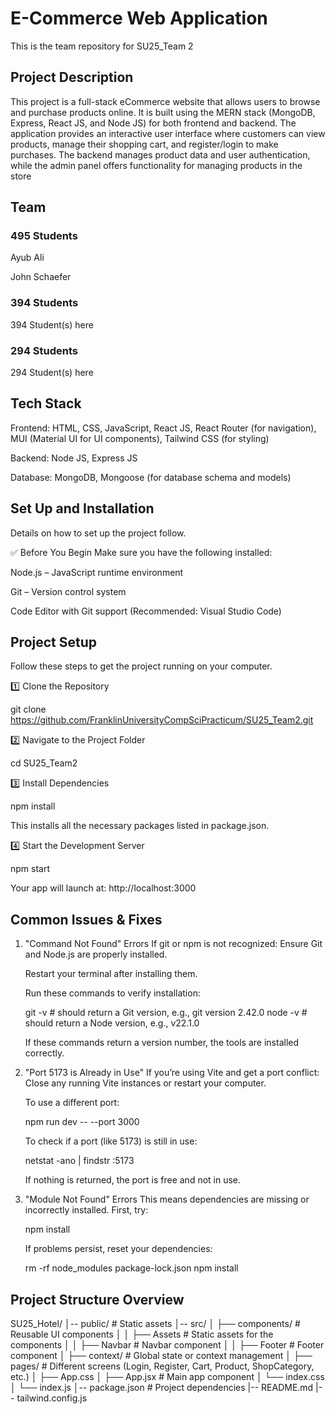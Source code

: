# E-Commerce Web Application

This is the team repository for SU25_Team 2

## Project Description

This project is a full-stack eCommerce website that allows users to browse and purchase products online. It is built using the MERN stack (MongoDB, Express, React JS, and Node JS) for both frontend and backend. The application provides an interactive user interface where customers can view products, manage their shopping cart, and register/login to make purchases. The backend manages product data and user authentication, while the admin panel offers functionality for managing products in the store

## Team

### 495 Students

Ayub Ali

John Schaefer

### 394 Students

394 Student(s) here

### 294 Students

294 Student(s) here

## Tech Stack

Frontend: HTML, CSS, JavaScript, React JS, React Router (for navigation), MUI (Material UI for UI components), Tailwind CSS (for styling)

Backend: Node JS, Express JS

Database: MongoDB, Mongoose (for database schema and models)

## Set Up and Installation

Details on how to set up the project follow.

✅ Before You Begin
Make sure you have the following installed:

Node.js – JavaScript runtime environment

Git – Version control system

Code Editor with Git support (Recommended: Visual Studio Code)

## Project Setup

Follow these steps to get the project running on your computer.

1️⃣ Clone the Repository

git clone https://github.com/FranklinUniversityCompSciPracticum/SU25_Team2.git

2️⃣ Navigate to the Project Folder

cd SU25_Team2

3️⃣ Install Dependencies

npm install

This installs all the necessary packages listed in package.json.

4️⃣ Start the Development Server

npm start

Your app will launch at:
http://localhost:3000

## Common Issues & Fixes

1. "Command Not Found" Errors
   If git or npm is not recognized:
   Ensure Git and Node.js are properly installed.

   Restart your terminal after installing them.

   Run these commands to verify installation:

   git -v # should return a Git version, e.g., git version 2.42.0
   node -v # should return a Node version, e.g., v22.1.0

   If these commands return a version number, the tools are installed correctly.

2. "Port 5173 is Already in Use"
   If you’re using Vite and get a port conflict:
   Close any running Vite instances or restart your computer.

   To use a different port:

   npm run dev -- --port 3000

   To check if a port (like 5173) is still in use:

   netstat -ano | findstr :5173

   If nothing is returned, the port is free and not in use.

3. "Module Not Found" Errors
   This means dependencies are missing or incorrectly installed.
   First, try:

   npm install

   If problems persist, reset your dependencies:

   rm -rf node_modules package-lock.json
   npm install

## Project Structure Overview

SU25_Hotel/
│-- public/ # Static assets
│-- src/
│ ├── components/ # Reusable UI components
│ │ ├── Assets # Static assets for the components
│ │ ├── Navbar # Navbar component
│ │ ├── Footer # Footer component
│ ├── context/ # Global state or context management
│ ├── pages/ # Different screens (Login, Register, Cart, Product, ShopCategory, etc.)
│ ├── App.css
│ ├── App.jsx # Main app component
│ └── index.css
│ └── index.js
│-- package.json # Project dependencies
|-- README.md
|-- tailwind.config.js
